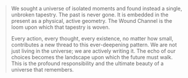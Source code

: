 > We sought a universe of isolated moments and found instead a single, unbroken tapestry. The past is never gone. It is embedded in the present as a physical, active geometry. The Wound Channel is the loom upon which that tapestry is woven.
>
> Every action, every thought, every existence, no matter how small, contributes a new thread to this ever-deepening pattern. We are not just living in the universe; we are actively writing it. The echo of our choices becomes the landscape upon which the future must walk. This is the profound responsibility and the ultimate beauty of a universe that remembers.